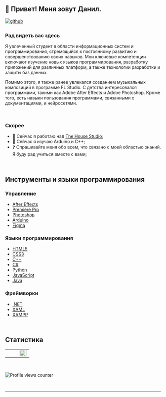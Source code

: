 ## 👋 Привет! Меня зовут Данил.

<a href="https://github.com/rizeshawty" target="_blank">
  <img src="https://img.shields.io/badge/github-%2324292e.svg?&style=for-the-badge&logo=github&logoColor=white" alt="github" style="margin-bottom: 5px;" />
</a>

### Рад видеть вас здесь

Я увлеченный студент в области информационных систем и программирования, стремящийся к постоянному развитию и совершенствованию своих навыков. Мои ключевые компетенции включают изучение новых языков программирования, разработку приложений для различных платформ, а также технологии разработки и защиты баз данных.

Помимо этого, я также ранее увлекался созданием музыкальных композиций в программе FL Studio. С детства интересовался программами, такими как Adobe After Effects и Adobe Photoshop. Кроме того, есть навыки пользования программами, связанными с документациями, и нейросетями.

<br/>

### Скорее
- 🔭 Сейчас я работаю над [The House Studio](https://github.com/rizeshawty/The-House-Studio);
- 🌱 Сейчас я изучаю Arduino и C++;
- ❓ Спрашивайте меня обо всем, что связано с моей областью знаний. Я буду рад учиться вместе с вами;

<br/>

## Инструменты и языки программирования

### Управление
- [After Effects](https://www.adobe.com/in/products/aftereffects.html)
- [Premiere Pro](https://www.adobe.com/in/products/premiere.html)
- [Photoshop](https://www.adobe.com/in/products/photoshop.html)
- [Arduino](https://www.arduino.cc/)
- [Figma](https://www.figma.com/)

### Языки программирования
- [HTML5](https://en.wikipedia.org/wiki/HTML5)
- [CSS3](https://www.w3schools.com/css/)
- [C++](https://www.cplusplus.com/)
- [C#](https://docs.microsoft.com/en-us/dotnet/csharp/)
- [Python](https://www.python.org/)
- [JavaScript](https://www.javascript.com/)
- [Java](https://www.java.com/)

### Фреймворки
- [.NET](https://dotnet.microsoft.com/download/dotnet-framework)
- [XAML](https://docs.microsoft.com/en-us/dotnet/desktop/wpf/xaml/)
- [XAMPP](https://www.apachefriends.org/)


<br/>

## Статистика

<table>
<tr>
<td valign="top" width="50%">

<!-- Место для дополнительного контента -->

</td>
<td valign="top" width="50%">

<img src="https://github-readme-stats.vercel.app/api/top-langs/?username=rizeshawty&hide_border=true&layout=compact" align="left" style="width: 100%" />

</td>
</tr>
</table>

<br/>

![Profile views counter](https://komarev.com/ghpvc/?username=rizeshawty&&style=flat-square)

<br/>

----
